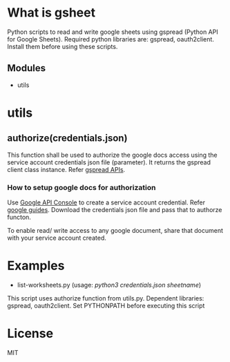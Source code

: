 # What is gsheet
Python scripts to read and write google sheets using gspread (Python API for Google Sheets). Required python libraries are: gspread, oauth2client. Install them before using these scripts.

## Modules
* utils

# utils
## authorize(credentials.json)
This function shall be used to authorize the google docs access using the service account credentials json file (parameter). It returns the gspread client class instance.
Refer [gspread APIs](https://gspread.readthedocs.io/en/latest/index.html).

### How to setup google docs for authorization
Use [Google API Console](https://console.developers.google.com/) to create a service account credential. Refer [google guides](https://developers.google.com/sheets/api/guides/authorizing). Download the credentials json file and pass that to authorze functon.

To enable read/ write access to any google document, share that document with your service account created.

# Examples
* list-worksheets.py (usage: *python3 credentials.json sheetname*)

This script uses authorize function from utils.py. Dependent libraries: gspread, oauth2client.
Set PYTHONPATH before executing this script

# License
MIT
